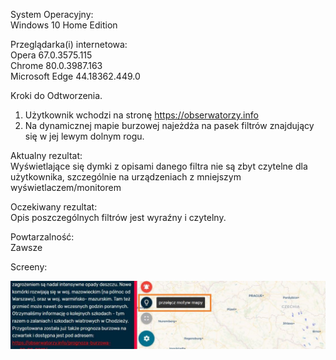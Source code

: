 System Operacyjny:  
Windows 10 Home Edition  

Przeglądarka(i) internetowa:  
Opera 67.0.3575.115  
Chrome 80.0.3987.163  
Microsoft Edge 44.18362.449.0  

Kroki do Odtworzenia.  
1. Użytkownik wchodzi na stronę https://obserwatorzy.info  
2. Na dynamicznej mapie burzowej najeżdża na pasek filtrów znajdujący się w 
    jej lewym dolnym rogu.  

Aktualny rezultat:  
Wyświetlające się dymki z opisami danego filtra nie są zbyt czytelne dla użytkownika, szczególnie na urządzeniach z mniejszym wyświetlaczem/monitorem  

Oczekiwany rezultat:  
Opis poszczególnych filtrów jest wyraźny i czytelny.  

Powtarzalność:  
Zawsze  

Screeny:  

<img src="img/1._nieczytelna_czcionka.JPG.jpg">
